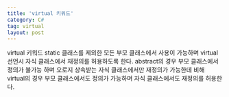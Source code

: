 ```yaml
---
title: 'virtual 키워드'
category: C#
tag: virtual
layout: post
---
```

virtual 키워드
static 클래스를 제외한 모든 부모 클래스에서 사용이 가능하며 virtual 선언시 자식 클래스에서 재정의를 허용하도록 한다.
abstract의 경우 부모 클래스에서 정의가 불가능 하며 오로지 상속받는 자식 클래스에서만 재정의가 가능한데 비해
virtual의 경우 부모 클래스에서도 정의가 가능하며 자식 클래스에서도 재정의를 허용한다.
